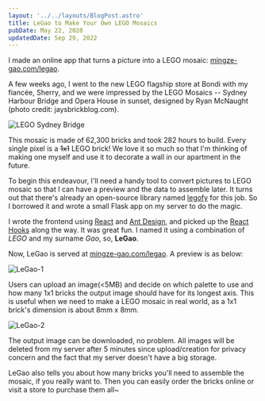 ```yaml
---
layout: '../../layouts/BlogPost.astro'
title: LeGao to Make Your Own LEGO Mosaics
pubDate: May 22, 2020
updatedDate: Sep 29, 2022
---
```


I made an online app that turns a picture into a LEGO mosaic: [mingze-gao.com/legao](https://mingze-gao.com/legao).

A few weeks ago, I went to the new LEGO flagship store at Bondi with my fiancée, Sherry, and we were impressed by the LEGO Mosaics -- Sydney Harbour Bridge and Opera House in sunset, designed by Ryan McNaught (photo credit: jaysbrickblog.com).

![LEGO Sydney Bridge](/images/LEGO-Store-Sydney-Harbour-Bridge-Mural-1024x662.jpg)

This mosaic is made of 62,300 bricks and took 282 hours to build. Every single pixel is a ~~1x1~~ LEGO brick! We love it so much so that I'm thinking of making one myself and use it to decorate a wall in our apartment in the future.

To begin this endeavour, I'll need a handy tool to convert pictures to LEGO mosaic so that I can have a preview and the data to assemble later. It turns out that there's already an open-source library named [legofy](https://github.com/JuanPotato/Legofy) for this job. So I borrowed it and wrote a small Flask app on my server to do the magic.

I wrote the frontend using [React](https://reactjs.org/) and [Ant Design](https://ant.design/), and picked up the [React Hooks](https://reactjs.org/docs/hooks-intro.html) along the way. It was great fun. I named it using a combination of *LEGO* and my surname *Gao*, so, **LeGao**.

Now, LeGao is served at [mingze-gao.com/legao](https://mingze-gao.com/legao). A preview is as below:

![LeGao-1](/images/LeGao-1.jpg)

Users can upload an image(<5MB) and decide on which palette to use and how many 1x1 bricks the output image should have for its longest axis. This is useful when we need to make a LEGO mosaic in real world, as a 1x1 brick's dimension is about 8mm x 8mm.

![LeGao-2](/images/LeGao-2.jpg)

The output image can be downloaded, no problem. All images will be deleted from my server after 5 minutes since upload/creation for privacy concern and the fact that my server doesn't have a big storage.

LeGao also tells you about how many bricks you'll need to assemble the mosaic, if you really want to. Then you can easily order the bricks online or visit a store to purchase them all~
